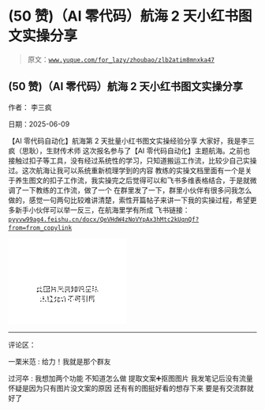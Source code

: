 # (50 赞)（AI 零代码）航海 2 天小红书图文实操分享

> 原文：[`www.yuque.com/for_lazy/zhoubao/zlb2atim8mnxka47`](https://www.yuque.com/for_lazy/zhoubao/zlb2atim8mnxka47)

## (50 赞)（AI 零代码）航海 2 天小红书图文实操分享

作者： 李三疯

日期：2025-06-09

【AI 零代码自动化】航海第 2 天批量小红书图文实操经验分享 大家好，我是李三疯（思耿），生财传术师
这次报名参与了【AI 零代码自动化】主题航海。之前也接触过扣子等工具，没有经过系统性的学习，只知道搬运工作流，比较少自己实操过。这次航海让我可以系统重新梳理学到的内容
教练的实操文档里面有一个是关于养生图文的扣子工作流，我实操完之后觉得可以和飞书多维表格结合，于是就微调了一下教练的工作流，做了一个
在群里发了一下，群里小伙伴有很多问我怎么做的，感觉一句两句比较难讲清楚，索性开篇帖子来讲一下我的实操过程，希望更多新手小伙伴可以举一反三，在航海里学有所成
飞书链接：[`pyyvw99ag4.feishu.cn/docx/QeVHdW4zNoVYpAx3hMtc2kUqnQf?from=from_copylink`](https://pyyvw99ag4.feishu.cn/docx/QeVHdW4zNoVYpAx3hMtc2kUqnQf?from=from_copylink)

![](img/718c0948ad0f79a742e47ad226639978.png "None")

* * *

评论区：

一栗米范 : 给力！我就是那个群友

过河卒 : 我想加两个功能 不知道怎么做 提取文案➕抠图图片 我发笔记后没有流量 怀疑是因为只有图片没文案的原因 还有有的图挺好看的想存下来 要是有交流群就好了